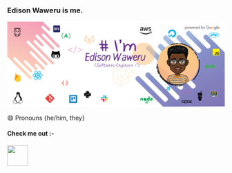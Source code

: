 ### Edison Waweru is me. 
![poster](https://raw.githubusercontent.com/wambuguedison/wambuguedison/master/devedd_poster_v2.png)

<!--
**wambuguedison/wambuguedison** is a ✨ _special_ ✨ repository because its `README.md` (this file) appears on your GitHub profile.

Here are some ideas to get you started:

- 🔭 I’m currently working on ...
- 🌱 I’m currently learning ...
- 👯 I’m looking to collaborate on ...
- 🤔 I’m looking for help with ...
- 💬 Ask me about ...
- 📫 How to reach me: ...
-: ...
- ⚡ Fun fact: ...
-->
 😄 Pronouns {he/him, they}
 
 #### Check me out :-
 <a href="https://dev.to/wambuguedison"><img src="https://d2fltix0v2e0sb.cloudfront.net/dev-badge.svg" align="left" height="48" width="48" ></a>
 
